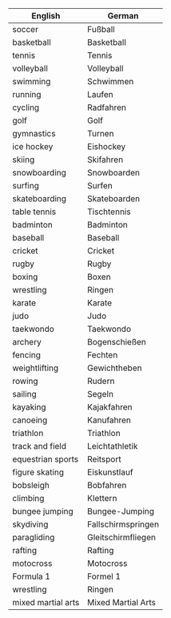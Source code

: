 
| English           | German              |
|-------------------|---------------------|
| soccer            | Fußball             |
| basketball        | Basketball          |
| tennis            | Tennis              |
| volleyball        | Volleyball          |
| swimming          | Schwimmen           |
| running           | Laufen              |
| cycling           | Radfahren           |
| golf              | Golf                |
| gymnastics        | Turnen              |
| ice hockey        | Eishockey           |
| skiing            | Skifahren           |
| snowboarding      | Snowboarden         |
| surfing           | Surfen              |
| skateboarding     | Skateboarden        |
| table tennis      | Tischtennis         |
| badminton         | Badminton           |
| baseball          | Baseball            |
| cricket           | Cricket             |
| rugby             | Rugby               |
| boxing            | Boxen               |
| wrestling         | Ringen              |
| karate            | Karate              |
| judo              | Judo                |
| taekwondo         | Taekwondo           |
| archery           | Bogenschießen       |
| fencing           | Fechten             |
| weightlifting     | Gewichtheben        |
| rowing            | Rudern              |
| sailing           | Segeln              |
| kayaking          | Kajakfahren         |
| canoeing          | Kanufahren          |
| triathlon         | Triathlon           |
| track and field   | Leichtathletik      |
| equestrian sports | Reitsport           |
| figure skating    | Eiskunstlauf        |
| bobsleigh         | Bobfahren           |
| climbing          | Klettern            |
| bungee jumping    | Bungee-Jumping      |
| skydiving         | Fallschirmspringen  |
| paragliding       | Gleitschirmfliegen  |
| rafting           | Rafting             |
| motocross         | Motocross           |
| Formula 1         | Formel 1            |
| wrestling         | Ringen              |
| mixed martial arts| Mixed Martial Arts  |